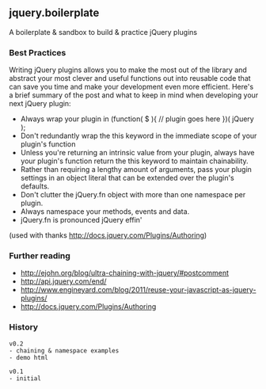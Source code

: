 ## jquery.boilerplate

A boilerplate & sandbox to build & practice jQuery plugins

### Best Practices

Writing jQuery plugins allows you to make the most out of the library and abstract your most clever and useful functions out into reusable code that can save you time and make your development even more efficient. Here's a brief summary of the post and what to keep in mind when developing your next jQuery plugin:

* Always wrap your plugin in (function( $ ){ // plugin goes here })( jQuery );
* Don't redundantly wrap the this keyword in the immediate scope of your plugin's function
* Unless you're returning an intrinsic value from your plugin, always have your plugin's function return the this keyword to maintain chainability.
* Rather than requiring a lengthy amount of arguments, pass your plugin settings in an object literal that can be extended over the plugin's defaults.
* Don't clutter the jQuery.fn object with more than one namespace per plugin.
* Always namespace your methods, events and data.
* jQuery.fn is pronounced jQuery effin'

(used with thanks http://docs.jquery.com/Plugins/Authoring)

### Further reading

* http://ejohn.org/blog/ultra-chaining-with-jquery/#postcomment
* http://api.jquery.com/end/
* http://www.engineyard.com/blog/2011/reuse-your-javascript-as-jquery-plugins/
* http://docs.jquery.com/Plugins/Authoring

### History

    v0.2
    - chaining & namespace examples
    - demo html
    
    v0.1
    - initial
